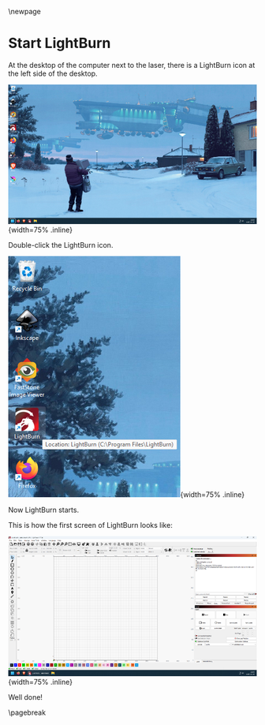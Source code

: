 \newpage

# Start LightBurn

At the desktop of the computer next to the laser,
there is a LightBurn icon at the left side of the desktop.

![Desktop of the computer next to the laser](desktop_of_laser_cutter_computer_50.png){width=75% .inline}

Double-click the LightBurn icon.

![Double-click the LightBurn icon](desktop_of_laser_cutter_computer_pointer_at_lightburn_local.png){width=75% .inline}

Now LightBurn starts.

This is how the first screen of LightBurn looks like:

![First screen of LightBurn](lightburn_first_screen_50.png){width=75% .inline}

Well done!

\pagebreak
